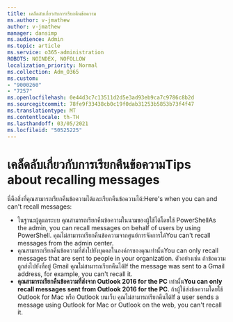 ```yaml
---
title: เคล็ดลับเกี่ยวกับการเรียกคืนข้อความ
ms.author: v-jmathew
author: v-jmathew
manager: dansimp
ms.audience: Admin
ms.topic: article
ms.service: o365-administration
ROBOTS: NOINDEX, NOFOLLOW
localization_priority: Normal
ms.collection: Adm_O365
ms.custom:
- "9000260"
- "7257"
ms.openlocfilehash: 0e44d3c7c13511d2d5e3ad93eb9ca7c9786c8b2d
ms.sourcegitcommit: 78fe9f33438cb0c19f0dab31253b5853b73f4f47
ms.translationtype: MT
ms.contentlocale: th-TH
ms.lasthandoff: 03/05/2021
ms.locfileid: "50525225"
---
```

# <a name="tips-about-recalling-messages"></a><span data-ttu-id="e1558-102">เคล็ดลับเกี่ยวกับการเรียกคืนข้อความ</span><span class="sxs-lookup"><span data-stu-id="e1558-102">Tips about recalling messages</span></span>

<span data-ttu-id="e1558-103">นี่คือสิ่งที่คุณสามารถเรียกคืนข้อความได้และเรียกคืนข้อความได้:</span><span class="sxs-lookup"><span data-stu-id="e1558-103">Here's when you can and can't recall messages:</span></span>

* <span data-ttu-id="e1558-104">ในฐานะผู้ดูแลระบบ คุณสามารถเรียกคืนข้อความในนามของผู้ใช้ได้โดยใช้ PowerShell</span><span class="sxs-lookup"><span data-stu-id="e1558-104">As the admin, you can recall messages on behalf of users by using PowerShell.</span></span> <span data-ttu-id="e1558-105">คุณไม่สามารถเรียกคืนข้อความจากศูนย์การจัดการได้</span><span class="sxs-lookup"><span data-stu-id="e1558-105">You can't recall messages from the admin center.</span></span>
* <span data-ttu-id="e1558-106">คุณสามารถเรียกคืนข้อความที่ส่งไปยังบุคคลในองค์กรของคุณเท่านั้น</span><span class="sxs-lookup"><span data-stu-id="e1558-106">You can only recall messages that are sent to people in your organization.</span></span> <span data-ttu-id="e1558-107">ตัวอย่างเช่น ถ้าข้อความถูกส่งไปยังที่อยู่ Gmail คุณไม่สามารถเรียกคืนได้</span><span class="sxs-lookup"><span data-stu-id="e1558-107">If the message was sent to a Gmail address, for example, you can't recall it.</span></span>
* <span data-ttu-id="e1558-108">**คุณสามารถเรียกคืนข้อความที่ส่งจาก Outlook 2016 for the PC** เท่านั้น</span><span class="sxs-lookup"><span data-stu-id="e1558-108">**You can only recall messages sent from Outlook 2016 for the PC**.</span></span> <span data-ttu-id="e1558-109">ถ้าผู้ใช้ส่งข้อความโดยใช้ Outlook for Mac หรือ Outlook บนเว็บ คุณไม่สามารถเรียกคืนได้</span><span class="sxs-lookup"><span data-stu-id="e1558-109">If a user sends a message using Outlook for Mac or Outlook on the web, you can't recall it.</span></span>
